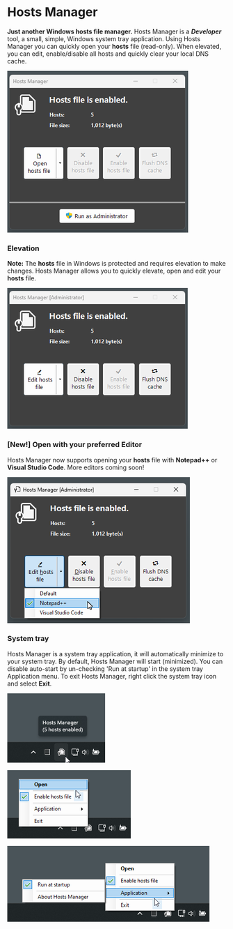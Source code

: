 # Hosts Manager

**Just another Windows hosts file manager.** Hosts Manager is a ***Developer*** tool, a small, simple, Windows system tray application. Using Hosts Manager you can quickly open your **hosts** file (read-only). When elevated, you can edit, enable/disable all hosts and quickly clear your local DNS cache.

![image](docs/Main.png)

### Elevation ###
**Note:** The **hosts** file in Windows is protected and requires elevation to make changes. Hosts Manager allows you to quickly elevate, open and edit your **hosts** file.

![image](docs/Main-Elevated.png)

### [New!] Open with your preferred Editor ###
Hosts Manager now supports opening your **hosts** file with **Notepad++** or **Visual Studio Code**. More editors coming soon!

![image](docs/Main-Settings.png)

### System tray ###
Hosts Manager is a system tray application, it will automatically minimize to your system tray. By default, Hosts Manager will start (minimized). You can disable auto-start by un-checking 'Run at startup' in the system tray Application menu. To exit Hosts Manager, right click the system tray icon and select **Exit**.

![image](docs/Sys-Tray-1.png)

![image](docs/Sys-Tray-2.png)

![image](docs/Sys-Tray-3.png)
